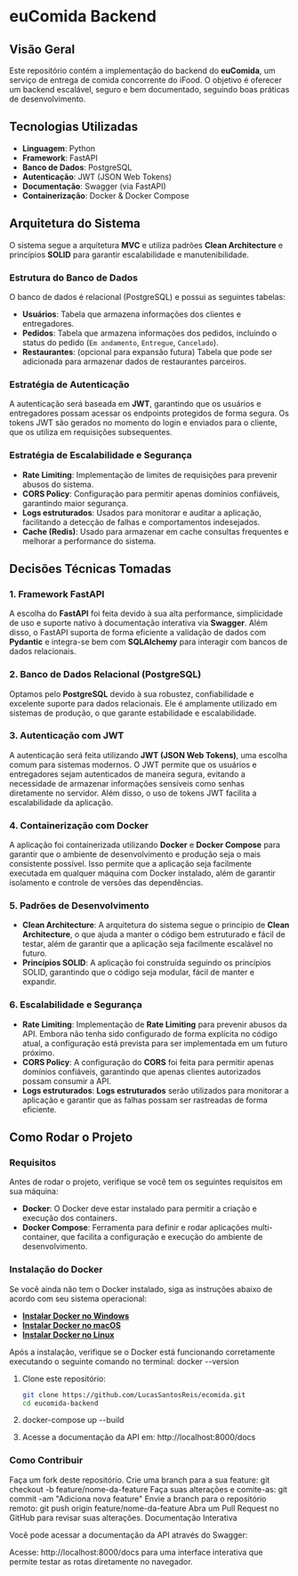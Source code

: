 # euComida Backend

## Visão Geral
Este repositório contém a implementação do backend do **euComida**, um serviço de entrega de comida concorrente do iFood. O objetivo é oferecer um backend escalável, seguro e bem documentado, seguindo boas práticas de desenvolvimento.

## Tecnologias Utilizadas
- **Linguagem**: Python
- **Framework**: FastAPI
- **Banco de Dados**: PostgreSQL
- **Autenticação**: JWT (JSON Web Tokens)
- **Documentação**: Swagger (via FastAPI)
- **Containerização**: Docker & Docker Compose

## Arquitetura do Sistema
O sistema segue a arquitetura **MVC** e utiliza padrões **Clean Architecture** e princípios **SOLID** para garantir escalabilidade e manutenibilidade.

### Estrutura do Banco de Dados
O banco de dados é relacional (PostgreSQL) e possui as seguintes tabelas:
- **Usuários**: Tabela que armazena informações dos clientes e entregadores.
- **Pedidos**: Tabela que armazena informações dos pedidos, incluindo o status do pedido (`Em andamento`, `Entregue`, `Cancelado`).
- **Restaurantes**: (opcional para expansão futura) Tabela que pode ser adicionada para armazenar dados de restaurantes parceiros.

### Estratégia de Autenticação
A autenticação será baseada em **JWT**, garantindo que os usuários e entregadores possam acessar os endpoints protegidos de forma segura. Os tokens JWT são gerados no momento do login e enviados para o cliente, que os utiliza em requisições subsequentes.

### Estratégia de Escalabilidade e Segurança
- **Rate Limiting**: Implementação de limites de requisições para prevenir abusos do sistema.
- **CORS Policy**: Configuração para permitir apenas domínios confiáveis, garantindo maior segurança.
- **Logs estruturados**: Usados para monitorar e auditar a aplicação, facilitando a detecção de falhas e comportamentos indesejados.
- **Cache (Redis)**: Usado para armazenar em cache consultas frequentes e melhorar a performance do sistema.

## Decisões Técnicas Tomadas

### 1. Framework FastAPI
A escolha do **FastAPI** foi feita devido à sua alta performance, simplicidade de uso e suporte nativo à documentação interativa via **Swagger**. Além disso, o FastAPI suporta de forma eficiente a validação de dados com **Pydantic** e integra-se bem com **SQLAlchemy** para interagir com bancos de dados relacionais.

### 2. Banco de Dados Relacional (PostgreSQL)
Optamos pelo **PostgreSQL** devido à sua robustez, confiabilidade e excelente suporte para dados relacionais. Ele é amplamente utilizado em sistemas de produção, o que garante estabilidade e escalabilidade.

### 3. Autenticação com JWT
A autenticação será feita utilizando **JWT (JSON Web Tokens)**, uma escolha comum para sistemas modernos. O JWT permite que os usuários e entregadores sejam autenticados de maneira segura, evitando a necessidade de armazenar informações sensíveis como senhas diretamente no servidor. Além disso, o uso de tokens JWT facilita a escalabilidade da aplicação.

### 4. Containerização com Docker
A aplicação foi containerizada utilizando **Docker** e **Docker Compose** para garantir que o ambiente de desenvolvimento e produção seja o mais consistente possível. Isso permite que a aplicação seja facilmente executada em qualquer máquina com Docker instalado, além de garantir isolamento e controle de versões das dependências.

### 5. Padrões de Desenvolvimento
- **Clean Architecture**: A arquitetura do sistema segue o princípio de **Clean Architecture**, o que ajuda a manter o código bem estruturado e fácil de testar, além de garantir que a aplicação seja facilmente escalável no futuro.
- **Princípios SOLID**: A aplicação foi construída seguindo os princípios SOLID, garantindo que o código seja modular, fácil de manter e expandir.

### 6. Escalabilidade e Segurança
- **Rate Limiting**: Implementação de **Rate Limiting** para prevenir abusos da API. Embora não tenha sido configurado de forma explícita no código atual, a configuração está prevista para ser implementada em um futuro próximo.
- **CORS Policy**: A configuração do **CORS** foi feita para permitir apenas domínios confiáveis, garantindo que apenas clientes autorizados possam consumir a API.
- **Logs estruturados**: **Logs estruturados** serão utilizados para monitorar a aplicação e garantir que as falhas possam ser rastreadas de forma eficiente.

## Como Rodar o Projeto

### Requisitos
Antes de rodar o projeto, verifique se você tem os seguintes requisitos em sua máquina:

- **Docker**: O Docker deve estar instalado para permitir a criação e execução dos containers.
- **Docker Compose**: Ferramenta para definir e rodar aplicações multi-container, que facilita a configuração e execução do ambiente de desenvolvimento.
  
### Instalação do Docker
Se você ainda não tem o Docker instalado, siga as instruções abaixo de acordo com seu sistema operacional:

- **[Instalar Docker no Windows](https://docs.docker.com/desktop/install/windows-install/)**
- **[Instalar Docker no macOS](https://docs.docker.com/desktop/install/mac-install/)**
- **[Instalar Docker no Linux](https://docs.docker.com/desktop/install/linux-install/)**

Após a instalação, verifique se o Docker está funcionando corretamente executando o seguinte comando no terminal:
docker --version

1. Clone este repositório:
   ```sh
   git clone https://github.com/LucasSantosReis/ecomida.git
   cd eucomida-backend
2. docker-compose up --build

3. Acesse a documentação da API em:
http://localhost:8000/docs


### Como Contribuir

Faça um fork deste repositório.
Crie uma branch para a sua feature:
git checkout -b feature/nome-da-feature
Faça suas alterações e comite-as:
git commit -am "Adiciona nova feature"
Envie a branch para o repositório remoto:
git push origin feature/nome-da-feature
Abra um Pull Request no GitHub para revisar suas alterações.
Documentação Interativa

Você pode acessar a documentação da API através do Swagger:

Acesse: http://localhost:8000/docs para uma interface interativa que permite testar as rotas diretamente no navegador.